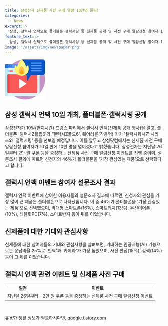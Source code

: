 ```yaml
---
title: 삼성전자 신제품 사전 구매 알람 10만명 돌파!
categories:
  - News
excerpt: >
  삼성, 갤럭시 언팩으로 폴더블폰·갤럭시링 등 신제품 공개 및 사전 구매 알람신청 참여자 10만 명 돌파 - 삼성전자는 갤럭시 언팩에서 갤럭시Z플립6, 갤럭시Z폴드6, 갤럭시워치7 시리즈와 갤럭시링을 선보일 예정이다. 삼성닷컴에서는 폴더블폰과 갤럭시링 등의 신제품 사전 구매 알람신청 참여자가 10일 만에 10만 명을 넘었으며, 설문조사 결과 폴더블폰에 가장 높은 관심을 보였고, AI 기능 중에는 번역과 카메라에 대한 기대가 높은 것으로 나타났다.
feature_text: >
  삼성, 갤럭시 언팩으로 폴더블폰·갤럭시링 등 신제품 공개 및 사전 구매 알람신청 참여자 10만 명 돌파 - 삼성전자는 갤럭시 언팩에서 갤럭시Z플립6, 갤럭시Z폴드6, 갤럭시워치7 시리즈와 갤럭시링을 선보일 예정이다. 삼성닷컴에서는 폴더블폰과 갤럭시링 등의 신제품 사전 구매 알람신청 참여자가 10일 만에 10만 명을 넘었으며, 설문조사 결과 폴더블폰에 가장 높은 관심을 보였고, AI 기능 중에는 번역과 카메라에 대한 기대가 높은 것으로 나타났다.
image: '/assets/img/newspaper.png'
---
```


<p><img src="/assets/img/news.png" alt="rentncar 속보" /></p>

<h2 data-ke-size="size26">삼성 갤럭시 언팩 10일 개최, 폴더블폰·갤럭시링 공개</h2>

<p data-ke-size="size16">삼성전자가 10일(현지시간) 프랑스 파리에서 갤럭시 언팩(신제품 공개 행사)을 열고, 폴더블폰 '갤럭시Z플립6'와 '갤럭시Z폴드6', 웨어러블(착용형) 기기 '갤럭시워치7' 시리즈와 '갤럭시링' 등을 선보일 예정입니다. 이를 앞두고 삼성닷컴에서는 신제품 사전 구매 알람신청 참여자가 10일 만에 10만 명을 넘어섰다고 밝혔습니다. 삼성전자는 지난달 26일부터 2만 원 쿠폰 등을 증정하는 신제품 사전 구매 알람신청 이벤트를 진행 중이며, 설문조사 결과에 따르면 신청자의 46%가 폴더블폰을 '가장 관심있는 제품'으로 선택했다고 합니다.</p>

<h2 data-ke-size="size24">갤럭시 언팩 이벤트 참여자 설문조사 결과</h2>

<p data-ke-size="size16">갤럭시 언팩 이벤트에 참여한 이용자들의 설문조사 결과에 따르면, 신청자의 관심을 가장 많이 끈 제품은 폴더블폰으로 나타났습니다. 이 중 46%가 폴더블폰을 '가장 관심있는 제품'으로 선택했으며, 막대형 스마트폰(16%), 스마트워치(13%), 무선이어폰(10%), 태블릿PC(7%), 스마트반지 등이 뒤를 이었습니다.</p>

<h2 data-ke-size="size24">신제품에 대한 기대와 관심사항</h2>

<p data-ke-size="size16">신제품에 대한 참여자들의 기대와 관심사항을 살펴보면, 기대하는 인공지능(AI) 기능으로는 응답비율 25%로 '번역'과 '카메라'가 가장 높았으며, 사진 편집(15%), 검색(14%) 등이 그 뒤를 이었습니다.</p>

<h2 data-ke-size="size24">갤럭시 언팩 관련 이벤트 및 신제품 사전 구매</h2>

<table>
    <tr>
        <td style="text-align: center; height: 17px;"><b>일정</b></td>
        <td style="text-align: center; height: 17px;"><b>이벤트</b></td>
    </tr>
    <tr>
        <td style="text-align: center; height: 17px;">지난달 26일부터</td>
        <td style="text-align: center; height: 17px;">2만 원 쿠폰 등을 증정하는 신제품 사전 구매 알람신청 이벤트</td>
    </tr>
</table>

<p data-ke-size="size16">&nbsp;</p>
유용한 생활 정보가 필요하시다면, <a href="https://qoogle.tistory.com" rel="dofollow">qoogle.tistory.com</a>


